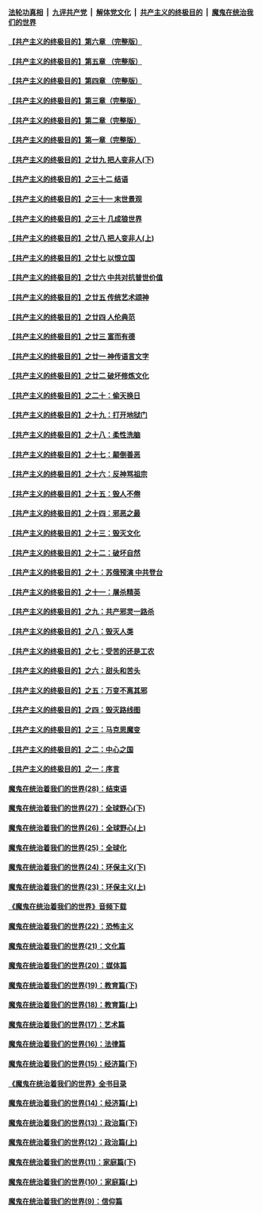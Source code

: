 ####  [法轮功真相](../../../../basic/blob/master/README.md?t=01111939) &nbsp;|&nbsp; [九评共产党](../../../../9ping.md/blob/master/README.md?t=01111939) &nbsp;|&nbsp; [解体党文化](../../../../jtdwh.md/blob/master/README.md?t=01111939)  &nbsp;|&nbsp; [共产主义的终极目的](../../../../gczydzjmd.md/blob/master/README.md?t=01111939) &nbsp;|&nbsp; [魔鬼在统治我们的世界](../../../../mgztzwmdsj.md/blob/master/README.md?t=01111939) 

#### [【共产主义的终极目的】第六章 （完整版）](../pages/nsc422/n11428913.md?t=01111939) 

#### [【共产主义的终极目的】第五章 （完整版）](../pages/nsc422/n11428912.md?t=01111939) 

#### [【共产主义的终极目的】第四章 （完整版）](../pages/nsc422/n11428907.md?t=01111939) 

#### [【共产主义的终极目的】第三章（完整版）](../pages/nsc422/n11428848.md?t=01111939) 

#### [【共产主义的终极目的】第二章（完整版）](../pages/nsc422/n11428831.md?t=01111939) 

#### [【共产主义的终极目的】第一章（完整版）](../pages/nsc422/n11417651.md?t=01111939) 

#### [【共产主义的终极目的】之廿九 把人变非人(下)](../pages/nsc422/n11344140.md?t=01111939) 

#### [【共产主义的终极目的】之三十二 结语](../pages/nsc422/n11360535.md?t=01111939) 

#### [【共产主义的终极目的】之三十一 末世景观](../pages/nsc422/n11351129.md?t=01111939) 

#### [【共产主义的终极目的】之三十 几成狼世界](../pages/nsc422/n11348280.md?t=01111939) 

#### [【共产主义的终极目的】之廿八 把人变非人(上)](../pages/nsc422/n11340492.md?t=01111939) 

#### [【共产主义的终极目的】之廿七 以恨立国](../pages/nsc422/n11336944.md?t=01111939) 

#### [【共产主义的终极目的】之廿六 中共对抗普世价值](../pages/nsc422/n11324785.md?t=01111939) 

#### [【共产主义的终极目的】之廿五 传统艺术颂神](../pages/nsc422/n11296396.md?t=01111939) 

#### [【共产主义的终极目的】之廿四 人伦典范](../pages/nsc422/n11296397.md?t=01111939) 

#### [【共产主义的终极目的】之廿三 富而有德](../pages/nsc422/n11283598.md?t=01111939) 

#### [【共产主义的终极目的】之廿一 神传语言文字](../pages/nsc422/n11263265.md?t=01111939) 

#### [【共产主义的终极目的】之廿二 破坏修炼文化](../pages/nsc422/n11245728.md?t=01111939) 

#### [【共产主义的终极目的】之二十：偷天换日](../pages/nsc422/n11238846.md?t=01111939) 

#### [【共产主义的终极目的】之十九：打开地狱门](../pages/nsc422/n11206376.md?t=01111939) 

#### [【共产主义的终极目的】之十八：柔性洗脑](../pages/nsc422/n11199994.md?t=01111939) 

#### [【共产主义的终极目的】之十七：颠倒善恶](../pages/nsc422/n11179782.md?t=01111939) 

#### [【共产主义的终极目的】之十六：反神骂祖宗](../pages/nsc422/n11166798.md?t=01111939) 

#### [【共产主义的终极目的】之十五：毁人不倦](../pages/nsc422/n11166792.md?t=01111939) 

#### [【共产主义的终极目的】之十四：邪恶之最](../pages/nsc422/n11150249.md?t=01111939) 

#### [【共产主义的终极目的】之十三：毁灭文化](../pages/nsc422/n11135227.md?t=01111939) 

#### [【共产主义的终极目的】之十二：破坏自然](../pages/nsc422/n11135214.md?t=01111939) 

#### [【共产主义的终极目的】之十：苏俄预演 中共登台](../pages/nsc422/n11118424.md?t=01111939) 

#### [【共产主义的终极目的】之十一：屠杀精英](../pages/nsc422/n11118442.md?t=01111939) 

#### [【共产主义的终极目的】之九：共产邪灵一路杀](../pages/nsc422/n11114139.md?t=01111939) 

#### [【共产主义的终极目的】之八：毁灭人类](../pages/nsc422/n11108503.md?t=01111939) 

#### [【共产主义的终极目的】之七：受苦的还是工农](../pages/nsc422/n11101809.md?t=01111939) 

#### [【共产主义的终极目的】之六：甜头和苦头](../pages/nsc422/n11096971.md?t=01111939) 

#### [【共产主义的终极目的】之五：万变不离其邪](../pages/nsc422/n11091285.md?t=01111939) 

#### [【共产主义的终极目的】之四：毁灭路线图](../pages/nsc422/n11086284.md?t=01111939) 

#### [【共产主义的终极目的】之三：马克思魔变](../pages/nsc422/n11061941.md?t=01111939) 

#### [【共产主义的终极目的】之二：中心之国](../pages/nsc422/n11047728.md?t=01111939) 

#### [【共产主义的终极目的】之一：序言](../pages/nsc422/n11086077.md?t=01111939) 

#### [魔鬼在统治着我们的世界(28)：结束语](../pages/nsc422/n10936246.md?t=01111939) 

#### [魔鬼在统治着我们的世界(27)：全球野心(下)](../pages/nsc422/n10928319.md?t=01111939) 

#### [魔鬼在统治着我们的世界(26)：全球野心(上)](../pages/nsc422/n10900318.md?t=01111939) 

#### [魔鬼在统治着我们的世界(25)：全球化](../pages/nsc422/n10788205.md?t=01111939) 

#### [魔鬼在统治着我们的世界(24)：环保主义(下)](../pages/nsc422/n10695307.md?t=01111939) 

#### [魔鬼在统治着我们的世界(23)：环保主义(上)](../pages/nsc422/n10688613.md?t=01111939) 

#### [《魔鬼在统治着我们的世界》音频下载](../pages/nsc422/n10635553.md?t=01111939) 

#### [魔鬼在统治着我们的世界(22)：恐怖主义](../pages/nsc422/n10614727.md?t=01111939) 

#### [魔鬼在统治着我们的世界(21)：文化篇](../pages/nsc422/n10597706.md?t=01111939) 

#### [魔鬼在统治着我们的世界(20)：媒体篇](../pages/nsc422/n10586579.md?t=01111939) 

#### [魔鬼在统治着我们的世界(19)：教育篇(下)](../pages/nsc422/n10564808.md?t=01111939) 

#### [魔鬼在统治着我们的世界(18)：教育篇(上)](../pages/nsc422/n10526970.md?t=01111939) 

#### [魔鬼在统治着我们的世界(17)：艺术篇](../pages/nsc422/n10499093.md?t=01111939) 

#### [魔鬼在统治着我们的世界(16)：法律篇](../pages/nsc422/n10485969.md?t=01111939) 

#### [魔鬼在统治着我们的世界(15)：经济篇(下)](../pages/nsc422/n10469975.md?t=01111939) 

#### [《魔鬼在统治着我们的世界》全书目录](../pages/nsc422/n10464261.md?t=01111939) 

#### [魔鬼在统治着我们的世界(14)：经济篇(上)](../pages/nsc422/n10457370.md?t=01111939) 

#### [魔鬼在统治着我们的世界(13)：政治篇(下)](../pages/nsc422/n10448270.md?t=01111939) 

#### [魔鬼在统治着我们的世界(12)：政治篇(上)](../pages/nsc422/n10444576.md?t=01111939) 

#### [魔鬼在统治着我们的世界(11)：家庭篇(下)](../pages/nsc422/n10440961.md?t=01111939) 

#### [魔鬼在统治着我们的世界(10)：家庭篇(上)](../pages/nsc422/n10435448.md?t=01111939) 

#### [魔鬼在统治着我们的世界(9)：信仰篇](../pages/nsc422/n10432159.md?t=01111939) 

